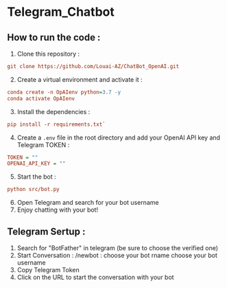 # Telegram_Chatbot

## How to run the code :

1. Clone this repository :
```ini
git clone https://github.com/Louai-AZ/ChatBot_OpenAI.git
```
2. Create a virtual environment and activate it :
```ini
conda create -n OpAIenv python=3.7 -y 
conda activate OpAIenv 
```
3. Install the dependencies : 
```ini
pip install -r requirements.txt`
```
4. Create a `.env` file in the root directory and add your OpenAI API key and Telegram TOKEN :

```ini
TOKEN = ""
OPENAI_API_KEY = ""
```

5. Start the bot :
```ini
python src/bot.py
```
6. Open Telegram and search for your bot username
7. Enjoy chatting with your bot!

## Telegram Sertup :
1. Search for "BotFather" in telegram (be sure to choose the verified one)
2. Start Conversation : 
    /newbot :
        choose your bot rname 
        choose your bot username 
3. Copy Telegram Token
4. Click on the URL to start the conversation with your bot